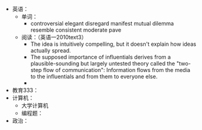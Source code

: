 - 英语：
	- 单词：
		- controversial
		  elegant
		  disregard
		  manifest
		  mutual
		  dilemma
		  resemble
		  consistent
		  moderate
		  pave
	- 阅读：（英语一2010text3）
		- The idea is intuitively compelling, but it doesn't explain how ideas actually spread.
		- The supposed importance of influentials derives from a plausible-sounding but largely untested theory called the "two-step flow of communication": Information flows from the media to the influentials and from them to everyone else.
		-
- 教育333：
- 计算机：
	- 大学计算机
	- 编程题：
- 政治：